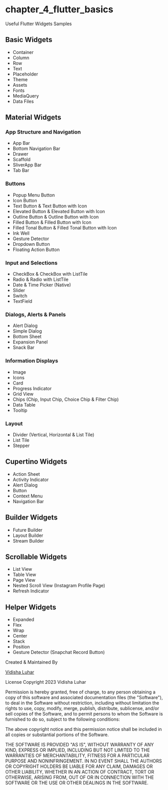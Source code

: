 # chapter_4_flutter_basics

Useful Flutter Widgets Samples

## Basic Widgets
* Container
* Column
* Row
* Text
* Placeholder
* Theme
* Assets
* Fonts
* MediaQuery
* Data Files

## Material Widgets

### App Structure and Navigation

* App Bar
* Bottom Navigation Bar
* Drawer
* Scaffold
* SliverApp Bar
* Tab Bar

### Buttons

* Popup Menu Button
* Icon Button
* Text Button & Text Button with Icon
* Elevated Button & Elevated Button with Icon
* Outline Button & Outline Button with Icon
* Filled Button & Filled Button with Icon
* Filled Tonal Button & Filled Tonal Button with Icon
* Ink Well
* Gesture Detector
* Dropdown Button
* Floating Action Button

### Input and Selections

* CheckBox & CheckBox with ListTile
* Radio & Radio with ListTile
* Date & Time Picker (Native)
* Slider
* Switch
* TextField

### Dialogs, Alerts & Panels
                 
* Alert Dialog
* Simple Dialog
* Bottom Sheet
* Expansion Panel
* Snack Bar

### Information Displays

* Image
* Icons
* Card
* Progress Indicator
* Grid View
* Chips (Chip, Input Chip, Choice Chip & Filter Chip)
* Data Table
* Tooltip

### Layout

* Divider (Vertical, Horizontal & List Tile)
* List Tile
* Stepper

## Cupertino Widgets

* Action Sheet
* Activity Indicator
* Alert Dialog
* Button
* Context Menu
* Navigation Bar

## Builder Widgets

* Future Builder
* Layout Builder
* Stream Builder

## Scrollable Widgets

* List View
* Table View
* Page View
* Nested Scroll View (Instagram Profile Page)
* Refresh Indicator

## Helper Widgets

* Expanded
* Flex
* Wrap
* Center
* Stack
* Position
* Gesture Detector (Snapchat Record Button)

Created & Maintained By

[Vidisha Luhar](https://github.com/vidishaluhar)

License
Copyright 2023  Vidisha Luhar
               
Permission is hereby granted, free of charge, to any person obtaining a copy
of this software and associated documentation files (the "Software"), to deal
in the Software without restriction, including without limitation the rights
to use, copy, modify, merge, publish, distribute, sublicense, and/or sell
copies of the Software, and to permit persons to whom the Software is
furnished to do so, subject to the following conditions:

The above copyright notice and this permission notice shall be included in all
copies or substantial portions of the Software.

THE SOFTWARE IS PROVIDED "AS IS", WITHOUT WARRANTY OF ANY KIND, EXPRESS OR
IMPLIED, INCLUDING BUT NOT LIMITED TO THE WARRANTIES OF MERCHANTABILITY,
FITNESS FOR A PARTICULAR PURPOSE AND NONINFRINGEMENT. IN NO EVENT SHALL THE
AUTHORS OR COPYRIGHT HOLDERS BE LIABLE FOR ANY CLAIM, DAMAGES OR OTHER
LIABILITY, WHETHER IN AN ACTION OF CONTRACT, TORT OR OTHERWISE, ARISING FROM,
OUT OF OR IN CONNECTION WITH THE SOFTWARE OR THE USE OR OTHER DEALINGS IN THE
SOFTWARE.